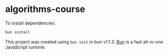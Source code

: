 # algorithms-course

To install dependencies:

```bash
bun install
```

This project was created using `bun init` in bun v1.1.3. [Bun](https://bun.sh) is a fast all-in-one JavaScript runtime.
